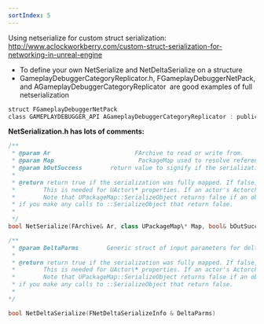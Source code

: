 ```yaml
---
sortIndex: 5
---
```


Using netserialize for custom struct serialization: <http://www.aclockworkberry.com/custom-struct-serialization-for-networking-in-unreal-engine>

- To define your own NetSerialize and NetDeltaSerialize on a structure
- GameplayDebuggerCategoryReplicator.h, FGameplayDebuggerNetPack, and AGameplayDebuggerCategoryReplicator  are good examples of full netserialization

```cpp
struct FGameplayDebuggerNetPack
class GAMEPLAYDEBUGGER_API AGameplayDebuggerCategoryReplicator : public Aactor
```

**NetSerialization.h has lots of comments:**

```cpp
/**
 * @param Ar                        FArchive to read or write from.
 * @param Map                        PackageMap used to resolve references to UObject\*
 * @param bOutSuccess        return value to signify if the serialization was succesfull (if false, an error will be logged by the calling function)
 *
 * @return return true if the serialization was fully mapped. If false, the property will be considered 'dirty' and will replicate again on the next update.
 *        This is needed for UActor\* properties. If an actor's Actorchannel is not fully mapped, properties referencing it must stay dirty.
 *        Note that UPackageMap::SerializeObject returns false if an object is unmapped. Generally, you will want to return false from your ::NetSerialize
 * if you make any calls to ::SerializeObject that return false.
 *
 */
bool NetSerialize(FArchive& Ar, class UPackageMap\* Map, bool& bOutSuccess)

/**
 * @param DeltaParms        Generic struct of input parameters for delta serialization
 *
 * @return return true if the serialization was fully mapped. If false, the property will be considered 'dirty' and will replicate again on the next update.
 *        This is needed for UActor\* properties. If an actor's Actorchannel is not fully mapped, properties referencing it must stay dirty.
 *        Note that UPackageMap::SerializeObject returns false if an object is unmapped. Generally, you will want to return false from your ::NetSerialize
 * if you make any calls to ::SerializeObject that return false.
 *
*/

bool NetDeltaSerialize(FNetDeltaSerializeInfo & DeltaParms)
```
